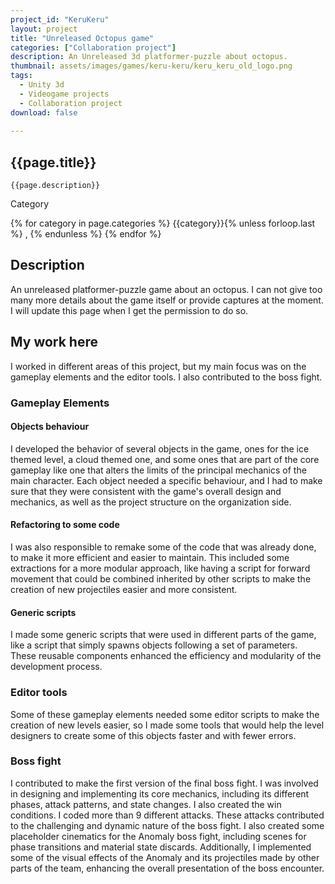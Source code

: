 ```yaml
---
project_id: "KeruKeru" 
layout: project
title: "Unreleased Octopus game"
categories: ["Collaboration project"]
description: An Unreleased 3d platformer-puzzle about octopus.
thumbnail: assets/images/games/keru-keru/keru_keru_old_logo.png
tags:
  - Unity 3d
  - Videogame projects
  - Collaboration project
download: false
 
---
```


<div class="col-lg-8 text-center" markdown=1>

## {{page.title}}

    {{page.description}}

</div>

  <div class="col-lg-12 text-center">
   <p class="text-color font-weight-bold mb-2">Category</p>
   <p>{% for category in page.categories %} {{category}}{% unless forloop.last %} , {% endunless %} {% endfor %}</p>
  </div>

<div class="col-lg-8 text-center" markdown=1>

## Description

An unreleased platformer-puzzle game about an octopus. I can not give too many more details about the game itself or provide captures at the moment. I will update this page when I get the permission to do so.

## My work here

I worked in different areas of this project, but my main focus was on the gameplay elements and the editor tools. I also contributed to the boss fight.

### Gameplay Elements

#### Objects behaviour

I developed the behavior of several objects in the game, ones for the ice themed level, a cloud themed one, and some ones that are part of the core gameplay like one that alters the limits of the principal mechanics of the main character.
Each object needed a specific behaviour, and I had to make sure that they were consistent with the game's overall design and mechanics, as well as the project structure on the organization side.

#### Refactoring to some code

I was also responsible to remake some of the code that was already done, to make it more efficient and easier to maintain. This included some extractions for a more modular approach, like having a script for forward movement that could be combined inherited by other scripts to make the creation of new projectiles easier and more consistent.

#### Generic scripts

I made some generic scripts that were used in different parts of the game, like a script that simply spawns objects following a set of parameters.
These reusable components enhanced the efficiency and modularity of the development process.

### Editor tools

Some of these gameplay elements needed some editor scripts to make the creation of new levels easier, so I made some tools that would help the level designers to create some of this objects faster and with fewer errors.

### Boss fight

I contributed to make the first version of the final boss fight. I was involved in designing and implementing its core mechanics, including its different phases, attack patterns, and state changes. I also created the win conditions. I coded more than 9 different attacks. These attacks contributed to the challenging and dynamic nature of the boss fight. I also created some placeholder cinematics for the Anomaly boss fight, including scenes for phase transitions and material state discards. Additionally, I implemented some of the visual effects of the Anomaly and its projectiles made by other parts of the team, enhancing the overall presentation of the boss encounter.

</div>
